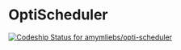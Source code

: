 # OptiScheduler

[![Codeship Status for amymliebs/opti-scheduler](https://app.codeship.com/projects/13163f40-d687-0137-b8bb-2ee50a1757e6/status?branch=master)](https://app.codeship.com/projects/370601)
